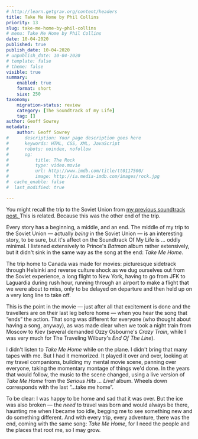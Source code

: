 ```yaml
---
# http://learn.getgrav.org/content/headers
title: Take Me Home by Phil Collins
priority: 13
slug: take-me-home-by-phil-collins
# menu: Take Me Home by Phil Collins
date: 10-04-2020
published: true
publish_date: 10-04-2020
# unpublish_date: 10-04-2020
# template: false
# theme: false
visible: true
summary:
    enabled: true
    format: short
    size: 250
taxonomy:
    migration-status: review
    category: [The Soundtrack of my Life]
    tag: []
author: Geoff Sowrey
metadata:
    author: Geoff Sowrey
#      description: Your page description goes here
#      keywords: HTML, CSS, XML, JavaScript
#      robots: noindex, nofollow
#      og:
#          title: The Rock
#          type: video.movie
#          url: http://www.imdb.com/title/tt0117500/
#          image: http://ia.media-imdb.com/images/rock.jpg
#  cache_enable: false
#  last_modified: true

---
```


You might recall the trip to the Soviet Union from [my previous soundtrack post. ](/soundtrack/get-off-my-cloud-by-the-rolling-stones/)This is related. Because this was the other end of the trip.

Every story has a beginning, a middle, and an end. The middle of my trip to the Soviet Union — actually *being* in the Soviet Union — is an interesting story, to be sure, but it's affect on the Soundtrack Of My Life is … oddly minimal. I listened extensively to Prince's *Batman* album rather extensively, but it didn't sink in the same way as the song at the end: *Take Me Home*.

The trip home to Canada was made for movies: picturesque sidetrack through Helsinki and reverse culture shock as we dug ourselves out from the Soviet experience, a long flight to New York, having to go from JFK to Laguardia during rush hour, running through an airport to make a flight that we were about to miss, only to be delayed on departure and then held up on a very long line to take off.

This is the point in the movie — just after all that excitement is done and the travellers are on their last leg before home — when you hear the song that “ends” the action. That song was different for everyone (who thought about having a song, anyway), as was made clear when we took a night train from Moscow to Kiev (several demanded Ozzy Osbourne's *Crazy Train*, while I was very much for The Traveling Wilbury's *End Of The Line*).

I didn't listen to *Take Me Home* while on the plane. I didn't bring that many tapes with me. But I had it memorized. It played it over and over, looking at my travel companions, building my mental movie scene, panning over everyone, taking the momentary montage of things we'd done. In the years that would follow, the music to the scene changed, using a live version of *Take Me Home* from the *Serious Hits … Live!* album. Wheels down corresponds with the last “…take me home”.

To be clear: I was happy to be home and sad that it was over. But the ice was also broken — the *need* to travel was born and would always be there, haunting me when I became too idle, begging me to see something new and do something different. And with every trip, every adventure, there was the end, coming with the same song: *Take Me Home*, for I need the people and the places that root me, so I may grow.